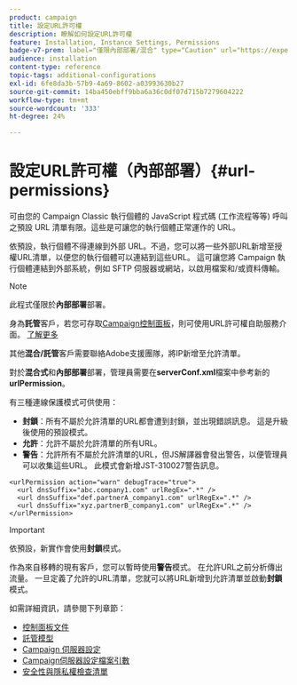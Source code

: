 ```yaml
---
product: campaign
title: 設定URL許可權
description: 瞭解如何設定URL許可權
feature: Installation, Instance Settings, Permissions
badge-v7-prem: label="僅限內部部署/混合" type="Caution" url="https://experienceleague.adobe.com/docs/campaign-classic/using/installing-campaign-classic/architecture-and-hosting-models/hosting-models-lp/hosting-models.html?lang=zh-Hant" tooltip="僅適用於內部部署和混合部署"
audience: installation
content-type: reference
topic-tags: additional-configurations
exl-id: 6fe8da3b-57b9-4a69-8602-a03993630b27
source-git-commit: 14ba450ebff9bba6a36c0df07d715b7279604222
workflow-type: tm+mt
source-wordcount: '333'
ht-degree: 24%

---
```


# 設定URL許可權（內部部署）{#url-permissions}



可由您的 Campaign Classic 執行個體的 JavaScript 程式碼 (工作流程等等) 呼叫之預設 URL 清單有限。這些是可讓您的執行個體正常運作的 URL。

依預設，執行個體不得連線到外部 URL。不過，您可以將一些外部URL新增至授權URL清單，以便您的執行個體可以連結到這些URL。 這可讓您將 Campaign 執行個體連結到外部系統，例如 SFTP 伺服器或網站，以啟用檔案和/或資料傳輸。

>[!NOTE]
>
>此程式僅限於&#x200B;**內部部署**&#x200B;部署。
>
>身為&#x200B;**託管**&#x200B;客戶，若您可存取[Campaign控制面板](https://experienceleague.adobe.com/docs/control-panel/using/control-panel-home.html?lang=zh-Hant)，則可使用URL許可權自助服務介面。 [了解更多](https://experienceleague.adobe.com/docs/control-panel/using/instances-settings/url-permissions.html?lang=zh-Hant)
>
>其他&#x200B;**混合/託管**&#x200B;客戶需要聯絡Adobe支援團隊，將IP新增至允許清單。
>

對於&#x200B;**混合式**&#x200B;和&#x200B;**內部部署**&#x200B;部署，管理員需要在&#x200B;**serverConf.xml**&#x200B;檔案中參考新的&#x200B;**urlPermission**。


有三種連線保護模式可供使用：

* **封鎖**：所有不屬於允許清單的URL都會遭到封鎖，並出現錯誤訊息。 這是升級後使用的預設模式。
* **允許**：允許不屬於允許清單的所有URL。
* **警告**：允許所有不屬於允許清單的URL，但JS解譯器會發出警告，以便管理員可以收集這些URL。 此模式會新增JST-310027警告訊息。

```
<urlPermission action="warn" debugTrace="true">
  <url dnsSuffix="abc.company1.com" urlRegEx=".*" />
  <url dnsSuffix="def.partnerA_company1.com" urlRegEx=".*" />
  <url dnsSuffix="xyz.partnerB_company1.com" urlRegEx=".*" />
</urlPermission>
```

>[!IMPORTANT]
>
>依預設，新實作會使用&#x200B;**封鎖**&#x200B;模式。
>
>作為來自移轉的現有客戶，您可以暫時使用&#x200B;**警告**&#x200B;模式。 在允許URL之前分析傳出流量。 一旦定義了允許的URL清單，您就可以將URL新增到允許清單並啟動&#x200B;**封鎖**&#x200B;模式。

如需詳細資訊，請參閱下列章節：

* [控制面板文件](https://experienceleague.adobe.com/docs/control-panel/using/control-panel-home.html?lang=zh-Hant)
* [託管模型](hosting-models.md)
* [Campaign 伺服器設定](configuring-campaign-server.md)
* [Campaign伺服器設定檔案引數](the-server-configuration-file.md)
* [安全性與隱私權檢查清單](get-started-security-privacy.md)
